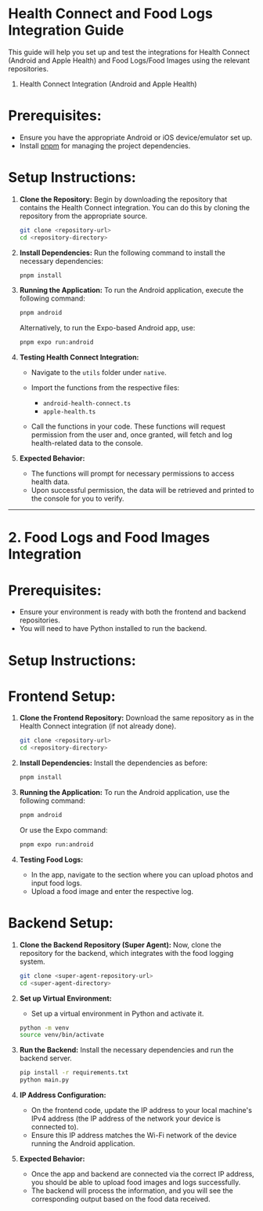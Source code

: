 
# Health Connect and Food Logs Integration Guide

This guide will help you set up and test the integrations for Health Connect (Android and Apple Health) and Food Logs/Food Images using the relevant repositories.

1. Health Connect Integration (Android and Apple Health)

# Prerequisites:
- Ensure you have the appropriate Android or iOS device/emulator set up.
- Install [pnpm](https://pnpm.io/installation) for managing the project dependencies.

# Setup Instructions:
1. **Clone the Repository:**
   Begin by downloading the repository that contains the Health Connect integration. You can do this by cloning the repository from the appropriate source.
   
   ```bash
   git clone <repository-url>
   cd <repository-directory>
   ```

2. **Install Dependencies:**
   Run the following command to install the necessary dependencies:
   
   ```bash
   pnpm install
   ```

3. **Running the Application:**
   To run the Android application, execute the following command:
   
   ```bash
   pnpm android
   ```
   Alternatively, to run the Expo-based Android app, use:
   
   ```bash
   pnpm expo run:android
   ```

4. **Testing Health Connect Integration:**
   - Navigate to the `utils` folder under `native`.
   - Import the functions from the respective files:
     - `android-health-connect.ts`
     - `apple-health.ts`
   
   - Call the functions in your code. These functions will request permission from the user and, once granted, will fetch and log health-related data to the console.

5. **Expected Behavior:**
   - The functions will prompt for necessary permissions to access health data.
   - Upon successful permission, the data will be retrieved and printed to the console for you to verify.

---

# 2. Food Logs and Food Images Integration

# Prerequisites:
- Ensure your environment is ready with both the frontend and backend repositories.
- You will need to have Python installed to run the backend.

# Setup Instructions:

# Frontend Setup:

1. **Clone the Frontend Repository:**
   Download the same repository as in the Health Connect integration (if not already done).
   
   ```bash
   git clone <repository-url>
   cd <repository-directory>
   ```

2. **Install Dependencies:**
   Install the dependencies as before:
   
   ```bash
   pnpm install
   ```

3. **Running the Application:**
   To run the Android application, use the following command:
   
   ```bash
   pnpm android
   ```
   Or use the Expo command:
   
   ```bash
   pnpm expo run:android
   ```

4. **Testing Food Logs:**
   - In the app, navigate to the section where you can upload photos and input food logs.
   - Upload a food image and enter the respective log.

# Backend Setup:

1. **Clone the Backend Repository (Super Agent):**
   Now, clone the repository for the backend, which integrates with the food logging system.
   
   ```bash
   git clone <super-agent-repository-url>
   cd <super-agent-directory>
   ```

2. **Set up Virtual Environment:**
   - Set up a virtual environment in Python and activate it.
   ```bash
   python -m venv
   source venv/bin/activate
   ```

3. **Run the Backend:**
   Install the necessary dependencies and run the backend server.
   
   ```bash
   pip install -r requirements.txt
   python main.py
   ```

4. **IP Address Configuration:**
   - On the frontend code, update the IP address to your local machine's IPv4 address (the IP address of the network your device is connected to).
   - Ensure this IP address matches the Wi-Fi network of the device running the Android application.

5. **Expected Behavior:**
   - Once the app and backend are connected via the correct IP address, you should be able to upload food images and logs successfully.
   - The backend will process the information, and you will see the corresponding output based on the food data received.

